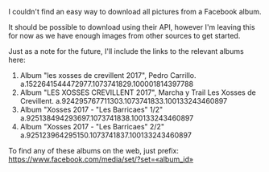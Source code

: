 I couldn't find an easy way to download all pictures from a Facebook album.

It should be possible to download using their API, however I'm leaving this
for now as we have enough images from other sources to get started.

Just as a note for the future, I'll include the links to the relevant albums
here:

 1. Album "les xosses de crevillent 2017", Pedro Carrillo.
    a.1522641544472977.1073741829.100001814397788
 2. Album "LES XOSSES CREVILLENT 2017", Marcha y Trail Les Xosses de Crevillent.
    a.924295767711303.1073741833.100133243460897
 3. Album "Xosses 2017 - "Les Barricaes" 1/2"
    a.925138494293697.1073741838.100133243460897
 4. Album "Xosses 2017 - "Les Barricaes" 2/2"
    a.925123964295150.1073741837.100133243460897

To find any of these albums on the web, just prefix:
https://www.facebook.com/media/set/?set=«album_id»

